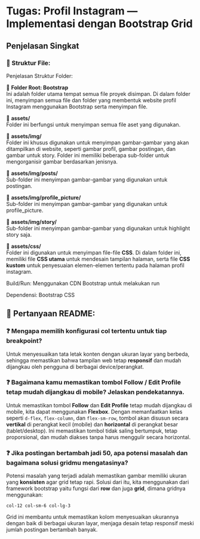 # Tugas: Profil Instagram — Implementasi dengan Bootstrap Grid

## Penjelasan Singkat

### 🔧 Struktur File:
Penjelasan Struktur Folder:

📁 **Folder Root: Bootstrap**  
Ini adalah folder utama tempat semua file proyek disimpan. Di dalam folder ini, menyimpan semua file dan folder yang membentuk website profil Instagram menggunakan Bootstrap serta menyimpan file.

📂 **assets/**  
Folder ini berfungsi untuk menyimpan semua file aset yang digunakan.

📁 **assets/img/**  
Folder ini khusus digunakan untuk menyimpan gambar-gambar yang akan ditampilkan di website, seperti gambar profil, gambar postingan, dan gambar untuk story. Folder ini memiliki beberapa sub-folder untuk mengorganisir gambar berdasarkan jenisnya.

  📂 **assets/img/posts/**  
  Sub-folder ini menyimpan gambar-gambar yang digunakan untuk postingan.

  📂 **assets/img/profile_picture/**  
  Sub-folder ini menyimpan gambar-gambar yang digunakan untuk profile_picture.

  📂 **assets/img/story/**  
  Sub-folder ini menyimpan gambar-gambar yang digunakan untuk highlight story saja.

📂 **assets/css/**  
Folder ini digunakan untuk menyimpan file-file **CSS**. Di dalam folder ini, memiliki file **CSS utama** untuk mendesain tampilan halaman, serta file **CSS kustom** untuk penyesuaian elemen-elemen tertentu pada halaman profil instagram.

Build/Run: 
Menggunakan CDN Bootstrap untuk melakukan run

Dependensi: Bootstrap CSS

## 💬 Pertanyaan README:

### ❓ Mengapa memilih konfigurasi **col** tertentu untuk tiap **breakpoint**?

Untuk menyesuaikan tata letak konten dengan ukuran layar yang berbeda, sehingga memastikan bahwa tampilan web tetap **responsif** dan mudah dijangkau oleh pengguna di berbagai device/perangkat.

### ❓ Bagaimana kamu memastikan tombol **Follow** / **Edit Profile** tetap mudah dijangkau di mobile? Jelaskan pendekatannya.

Untuk memastikan tombol **Follow** dan **Edit Profile** tetap mudah dijangkau di mobile, kita dapat menggunakan **Flexbox**. Dengan memanfaatkan kelas seperti `d-flex`, `flex-column`, dan `flex-sm-row`, tombol akan disusun secara **vertikal** di perangkat kecil (mobile) dan **horizontal** di perangkat besar (tablet/desktop). Ini memastikan tombol tidak saling bertumpuk, tetap proporsional, dan mudah diakses tanpa harus menggulir secara horizontal.

### ❓ Jika postingan bertambah jadi **50**, apa potensi masalah dan bagaimana solusi gridmu mengatasinya?

Potensi masalah yang terjadi adalah memastikan gambar memiliki ukuran yang **konsisten** agar grid tetap rapi. Solusi dari itu, kita menggunakan dari framework bootstrap yaitu fungsi dari **row** dan juga **grid**, dimana gridnya menggunakan: 

`col-12 col-sm-6 col-lg-3`


Grid ini membantu untuk memastikan kolom menyesuaikan ukurannya dengan baik di berbagai ukuran layar, menjaga desain tetap responsif meski jumlah postingan bertambah banyak.


